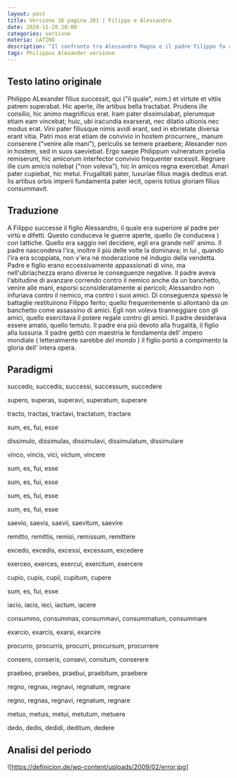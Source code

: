 ```yaml
---
layout: post
title: Versione 36 pagina 281 | Filippo e Alessandro
date: 2020-11-20 20:00
categories: versione
materia: LATINO
description: "Il confronto tra Alessandro Magno e il padre Filippo fa risaltare l' eccezionalità del primo, sia nelle virtù, sia nei difetti"
tags: Philippus Alexander versione
---
```

## Testo latino originale

Philippo ALexander filius successit, qui ("il quale", nom.) et virtute et vitiis patrem superabat. Hic aperte, ille artibus bella tractabat. Prudens ille consilio, hic animo magnificus erat. Iram pater dissimulabat, plerumque etiam eam vincebat; huic, ubi iracundia exarserat, nec dilatio ultionis nec modus erat. Vini pater filiusque nimis avidi erant, sed in ebrietate diversa erant vitia. Patri mos erat etiam de convivio in hostem procurrere,, manum conserere ("venire alle mani"), periculis se temere praebere; Alexander non in hostem, sed in suos saeviebat. Ergo saepe Philippum vulneratum proelia remiserunt, hic amicorum interfector convivio frequenter excessit. Regnare ille cum amicis nolebat ("non voleva"), hic in amicos regna exercebat. Amari pater cupiebat, hic metui. Frugalitati pater, luxuriae filius magis deditus erat. Iis artibus orbis imperii fundamenta pater iecit, operis totius gloriam filius consummavit.

## Traduzione

A Filippo successe il figlio Alessandro, il quale era superiore al padre per virtù e difetti. Questo conduceva le guerre aperte, quello (le conduceva ) con tattiche. Quello era saggio nel decidere, egli era grande nell' animo. Il padre nascondeva l'ira, inoltre il più delle volte la dominava;  in lui , quando l'ira era scoppiata, non v'era né moderazione né indugio della vendetta. Padre e figlio erano eccessivamente appassionati di vino, ma nell'ubriachezza erano diverse le conseguenze negative. Il padre aveva l'abitudine di avanzare correndo contro il nemico anche da un banchetto, venire alle mani, esporsi sconsideratamente ai pericoli; Alessandro non infuriava contro il nemico, ma contro i suoi amici. Di conseguenza spesso le battaglie restituirono Filippo ferito; quello frequentemente si allontanò da un banchetto come assassino di amici. Egli non voleva tiranneggiare con gli amici, quello esercitava il potere regale contro gli amici. Il padre desiderava essere amato, quello temuto. Il padre era più devoto alla frugalità, il figlio alla lussuria. Il padre gettò con maestria le fondamenta dell' impero mondiale ( letteralmente sarebbe _del mondo_ ) il figlio portò a compimento la gloria dell' intera opera.

## Paradigmi

succedo, succedis, successi, successum, succedere

supero, superas, superavi, superatum, superare

tracto, tractas, tractavi, tractatum, tractare

sum, es, fui, esse

dissimulo, dissimulas, dissimulavi, dissimulatum, dissimulare

vinco, vincis, vici, victum, vincere

sum, es, fui, esse

sum, es, fui, esse

sum, es, fui, esse

sum, es, fui, esse

saevio, saevis, saevii, saevitum, saevire

remitto, remittis, remisi, remissum, remittere

excedo, excedis, excessi, excessum, excedere

exerceo, exerces, exercui, exercitum, exercere

cupio, cupis, cupii, cupitum, cupere

sum, es, fui, esse

iacio, iacis, ieci, iactum, iacere

consummo, consummas, consummavi, consummatum, consummare

exarcio, exarcis, exarsi, exarcire

procurro, procurris, procurri, procursum, procurrere

consero, conseris, consevi, consitum, conserere

praebeo, praebes, praebui, praebitum, praebere

regno, regnas, regnavi, regnatum, regnare

regno, regnas, regnavi, regnatum, regnare

metuo, metuis, metui, metutum, metuere

dedo, dedis, dedidi, deditum, dedere

## Analisi del periodo

![https://definicion.de/wp-content/uploads/2009/02/error.jpg]
